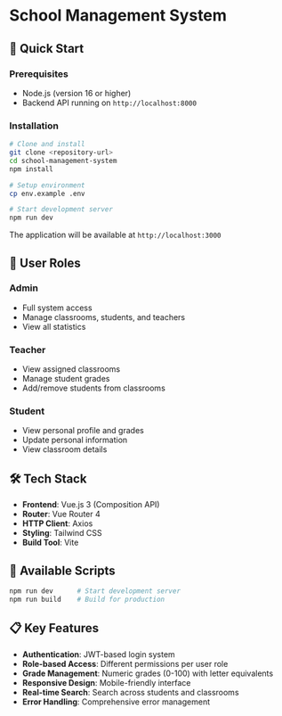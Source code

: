 # School Management System

## 🚀 Quick Start

### Prerequisites
- Node.js (version 16 or higher)
- Backend API running on `http://localhost:8000`

### Installation
```bash
# Clone and install
git clone <repository-url>
cd school-management-system
npm install

# Setup environment
cp env.example .env

# Start development server
npm run dev
```

The application will be available at `http://localhost:3000`

## 🔐 User Roles

### Admin
- Full system access
- Manage classrooms, students, and teachers
- View all statistics

### Teacher
- View assigned classrooms
- Manage student grades
- Add/remove students from classrooms

### Student
- View personal profile and grades
- Update personal information
- View classroom details

## 🛠️ Tech Stack

- **Frontend**: Vue.js 3 (Composition API)
- **Router**: Vue Router 4
- **HTTP Client**: Axios
- **Styling**: Tailwind CSS
- **Build Tool**: Vite


## 🔧 Available Scripts

```bash
npm run dev      # Start development server
npm run build    # Build for production
```

## 📋 Key Features

- **Authentication**: JWT-based login system
- **Role-based Access**: Different permissions per user role
- **Grade Management**: Numeric grades (0-100) with letter equivalents
- **Responsive Design**: Mobile-friendly interface
- **Real-time Search**: Search across students and classrooms
- **Error Handling**: Comprehensive error management
